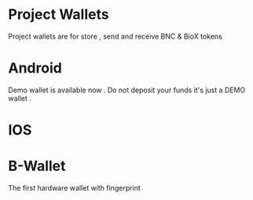 # Project Wallets

Project wallets are for store , send and receive BNC &amp; BioX tokens 

# Android
Demo wallet is available now .
Do not deposit your funds it's just a DEMO wallet .

# IOS

# B-Wallet 
The first hardware wallet with fingerprint 
